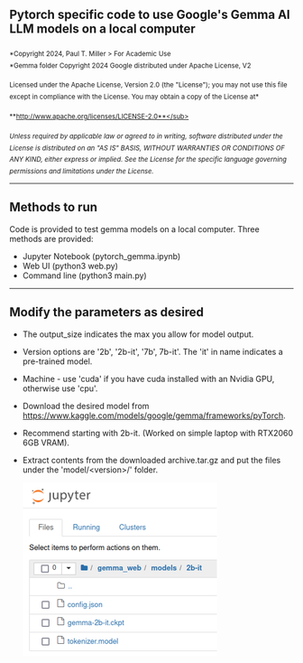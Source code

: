 ## Pytorch specific code to use Google's Gemma AI LLM models on a local computer  
  
<sub>*Copyright 2024, Paul T. Miller > For Academic Use  
*Gemma folder Copyright 2024 Google distributed under Apache License, V2</sub> 

<sub>Licensed under the Apache License, Version 2.0 (the "License");
you may not use this file except in compliance with the License.
You may obtain a copy of the License at*</sub>

<sub>**http://www.apache.org/licenses/LICENSE-2.0**</sub>

<sub>*Unless required by applicable law or agreed to in writing, software
distributed under the License is distributed on an "AS IS" BASIS,
WITHOUT WARRANTIES OR CONDITIONS OF ANY KIND, either express or implied.
See the License for the specific language governing permissions and
limitations under the License.*</sub>

***
## Methods to run
Code is provided to test gemma models on a local computer. Three methods are provided:

+ Jupyter Notebook (pytorch_gemma.ipynb)
+ Web UI (python3 web.py)
+ Command line (python3 main.py)

*** 
## Modify the parameters as desired
+ The output_size indicates the max you allow for model output.  
+ Version options are '2b', '2b-it', '7b', 7b-it'. The 'it' in name indicates a pre-trained model.   
+ Machine - use 'cuda' if you have cuda installed with an Nvidia GPU, otherwise use 'cpu'.  
+ Download the desired model from https://www.kaggle.com/models/google/gemma/frameworks/pyTorch.   
+ Recommend starting with 2b-it. (Worked on simple laptop with RTX2060 6GB VRAM).  
+ Extract contents from the downloaded archive.tar.gz and put the files under the 'model/\<version\>/' folder.  

  <img src="models/2b_it_pic.png">

